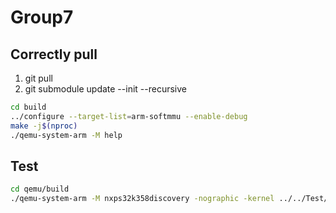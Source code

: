 # Group7

## Correctly pull

1. git pull
2. git submodule update --init --recursive

```bash
cd build
../configure --target-list=arm-softmmu --enable-debug
make -j$(nproc)
./qemu-system-arm -M help
```

## Test

```bash
cd qemu/build
./qemu-system-arm -M nxps32k358discovery -nographic -kernel ../../Test/Dummy_firmware/dummy.bin -bios none
```
